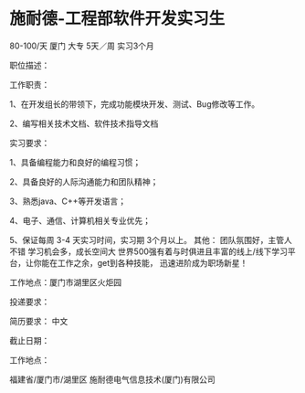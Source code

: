 # 施耐德-工程部软件开发实习生



80-100/天 厦门 大专 5天／周 实习3个月

职位描述：

工作职责： 

1、在开发组长的带领下，完成功能模块开发、测试、Bug修改等工作。 

2、编写相关技术文档、软件技术指导文档 

实习要求：

 1、具备编程能力和良好的编程习惯；

 2、具备良好的人际沟通能力和团队精神； 

3、熟悉java、C++等开发语言；

 4、电子、通信、计算机相关专业优先；

 5、保证每周 3-4 天实习时间，实习期 3个月以上。 其他： 团队氛围好，主管人不错 学习机会多，成长空间大 世界500强有着与时俱进且丰富的线上/线下学习平台，让你能在工作之余，get到各种技能， 迅速进阶成为职场新星！

 工作地点：厦门市湖里区火炬园

投递要求：

简历要求： 中文

截止日期：

工作地点：

福建省/厦门市/湖里区 施耐德电气信息技术(厦门)有限公司